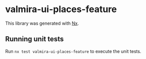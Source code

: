 # valmira-ui-places-feature

This library was generated with [Nx](https://nx.dev).

## Running unit tests

Run `nx test valmira-ui-places-feature` to execute the unit tests.
